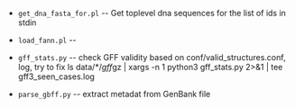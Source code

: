 * `get_dna_fasta_for.pl` -- Get toplevel dna sequences for the list of ids in stdin
* `load_fann.pl` -- 
* `gff_stats.py` -- check GFF validity based on conf/valid_structures.conf, log, try to fix
  ls data/*/*gff*gz | xargs -n 1 python3 gff_stats.py 2>&1 | tee gff3_seen_cases.log

* `parse_gbff.py` -- extract metadat from GenBank file

